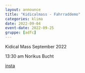 ```yaml
---
layout: announce
title: "Kidicalmass - Fahrraddemo"
categories: klima 
date: 2022-09-04
event-date: 2022-09-25
gruppe: [adfc]
---
```


Kidical Mass September 2022

13:30 am Norikus Bucht

[insta](https://www.instagram.com/p/Ch-mwddqT44/)

